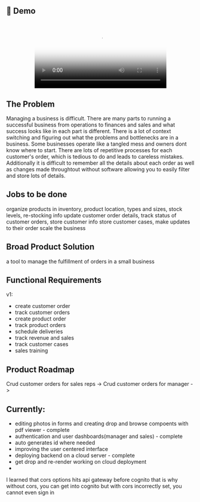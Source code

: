## 🎥 Demo

<div align="center">
<video src="./client/assets/Untitled.mp4" width="70%" poster="./client/assets/linkedincover.jpg" />

</div>

## The Problem

Managing a business is difficult. There are many parts to running a successful business from operations to finances and sales and what success looks like in each part is different. There is a lot of context switching and figuring out what the problems and bottlenecks are in a business. Some businesses operate like a tangled mess and owners dont know where to start. There are lots of repetitive processes for each customer's order, which is tedious to do and leads to careless mistakes. Additionally it is difficult to remember all the details about each order as well as changes made throughtout without software allowing you to easily filter and store lots of details.

## Jobs to be done

organize products in inventory, product location, types and sizes, stock levels, re-stocking info
update customer order details, track status of customer orders, store customer info
store customer cases, make updates to their order
scale the business

## Broad Product Solution

a tool to manage the fulfillment of orders in a small business

## Functional Requirements

v1:

- create customer order
- track customer orders
- create product order
- track product orders
- schedule deliveries
- track revenue and sales
- track customer cases
- sales training

## Product Roadmap

Crud customer orders for sales reps -> Crud customer orders for manager ->

## Currently:

- editing photos in forms and creating drop and browse compoents with pdf viewer - complete
- authentication and user dashboards(manager and sales) - complete
- auto generates id where needed
- improving the user centered interface
- deploying backend on a cloud server - complete
- get drop and re-render working on cloud deployment
-

I learned that cors options hits api gateway before cognito that is why without cors, you can get into cognito but with cors incorrectly set, you cannot even sign in
